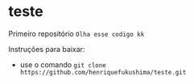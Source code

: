 # teste
Primeiro repositório `Olha esse codigo kk`

Instruções para baixar:
* use o comando `git clone https://github.com/henriquefukushima/teste.git`

